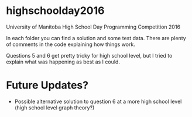 # highschoolday2016
University of Manitoba High School Day Programming Competition 2016

In each folder you can find a solution and some test data.
There are plenty of comments in the code explaining how things work.

Questions 5 and 6 get pretty tricky for high school level, but I tried to explain what was happening as best as I could.

# Future Updates?

- Possible alternative solution to question 6 at a more high school level (high school level graph theory?)